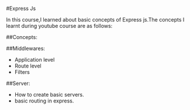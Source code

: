 #Express Js

In this course,I learned about basic concepts of Express js.The concepts I learnt during youtube course are as follows:

##Concepts:

##Middlewares:
* Application level
* Route level
* Filters

##Server:
* How to create basic servers.
* basic routing in express.
